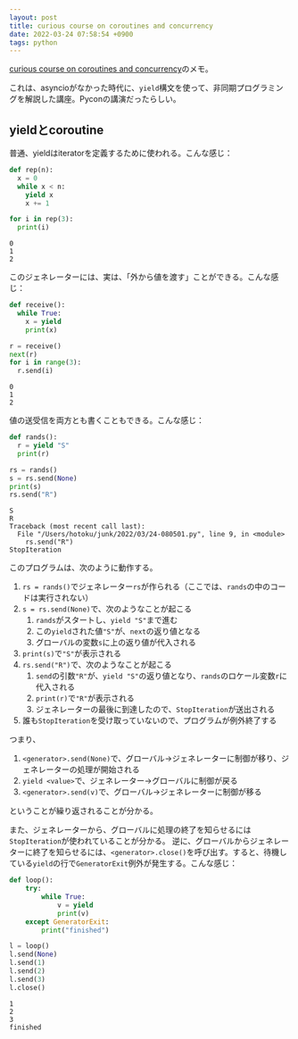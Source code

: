 ```yaml
---
layout: post
title: curious course on coroutines and concurrency
date: 2022-03-24 07:58:54 +0900
tags: python
---
```


[curious course on coroutines and concurrency](http://www.dabeaz.com/coroutines/)のメモ。

これは、asyncioがなかった時代に、`yield`構文を使って、非同期プログラミングを解説した講座。Pyconの講演だったらしい。

## yieldとcoroutine

普通、yieldはiteratorを定義するために使われる。こんな感じ：

```python
def rep(n):
  x = 0
  while x < n:
    yield x
    x += 1

for i in rep(3):
  print(i)

```

```shell
0
1
2
```

このジェネレーターには、実は、「外から値を渡す」ことができる。こんな感じ：

```python
def receive():
  while True:
    x = yield
    print(x)

r = receive()
next(r)
for i in range(3):
  r.send(i)
```

```shell
0
1
2
```

値の送受信を両方とも書くこともできる。こんな感じ：

```python
def rands():
  r = yield "S"
  print(r)

rs = rands()
s = rs.send(None)
print(s)
rs.send("R")

```

```shell
S
R
Traceback (most recent call last):
  File "/Users/hotoku/junk/2022/03/24-080501.py", line 9, in <module>
    rs.send("R")
StopIteration
```

このプログラムは、次のように動作する。

1. `rs = rands()`でジェネレーター`rs`が作られる（ここでは、`rands`の中のコードは実行されない）
2. `s = rs.send(None)`で、次のようなことが起こる
   1. `rands`がスタートし、`yield "S"`まで進む
   2. この`yield`された値`"S"`が、`next`の返り値となる
   3. グローバルの変数`s`に上の返り値が代入される
3. `print(s)`で`"S"`が表示される
4. `rs.send("R")`で、次のようなことが起こる
   1. `send`の引数`"R"`が、`yield "S"`の返り値となり、`rands`のロケール変数`r`に代入される
   2. `print(r)`で`"R"`が表示される
   3. ジェネレーターの最後に到達したので、`StopIteration`が送出される
5. 誰も`StopIteration`を受け取っていないので、プログラムが例外終了する

つまり、

1. `<generator>.send(None)`で、グローバル→ジェネレーターに制御が移り、ジェネレーターの処理が開始される
2. `yield <value>`で、ジェネレーター→グローバルに制御が戻る
3. `<generator>.send(v)`で、グローバル→ジェネレーターに制御が移る

ということが繰り返されることが分かる。

また、ジェネレーターから、グローバルに処理の終了を知らせるには`StopIteration`が使われていることが分かる。
逆に、グローバルからジェネレーターに終了を知らせるには、`<generator>.close()`を呼び出す。すると、待機している`yield`の行で`GeneratorExit`例外が発生する。こんな感じ：

```python
def loop():
    try:
        while True:
            v = yield
            print(v)
    except GeneratorExit:
        print("finished")

l = loop()
l.send(None)
l.send(1)
l.send(2)
l.send(3)
l.close()
```

```shell
1
2
3
finished
```

